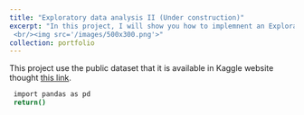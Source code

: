 ```yaml
---
title: "Exploratory data analysis II (Under construction)"
excerpt: "In this project, I will show you how to implemnent an Exploratory Data Analsysi (EDA). Our main objective is to resolve the question about the dataset. 
 <br/><img src='/images/500x300.png'>"
collection: portfolio
---
```


This project use the public dataset that it is available in Kaggle website thought [this link](https://www.kaggle.com/datasets/gabrielpmaia1323/data-set-open-finance-credit-card). 

``` bash
 import pandas as pd
 return()
```